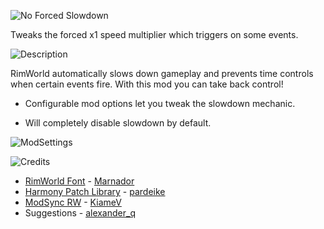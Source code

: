 ![No Forced Slowdown](https://i.imgur.com/mUEc7MK.png)

Tweaks the forced x1 speed multiplier which triggers on some events.

![Description](https://i.imgur.com/OG6xUzd.png)

RimWorld automatically slows down gameplay and prevents time controls when certain events fire. With this mod you can take back control!

- Configurable mod options let you tweak the slowdown mechanic.

- Will completely disable slowdown by default.

![ModSettings](https://i.imgur.com/h1bmGtw.png)

![Credits](https://i.imgur.com/M5vIOEd.png)

- [RimWorld Font](https://ludeon.com/forums/index.php?topic=11022.0) - [Marnador](https://ludeon.com/forums/index.php?action=profile;u=36313)
- [Harmony Patch Library](https://github.com/pardeike/Harmony) - [pardeike](https://www.patreon.com/pardeike/overview)
- [ModSync RW](https://github.com/KiameV/rimworld-modsync-rw) - [KiameV](https://github.com/KiameV)
- Suggestions - [alexander_q](https://steamcommunity.com/profiles/76561198021282859)
